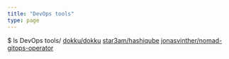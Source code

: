 ```yaml
---
title: "DevOps tools"
type: page
---
```


$ ls DevOps tools/
[dokku/dokku](dokku-dokku)
[star3am/hashiqube](star3am-hashiqube)
[jonasvinther/nomad-gitops-operator](jonasvinther-nomad-gitops-operator)
